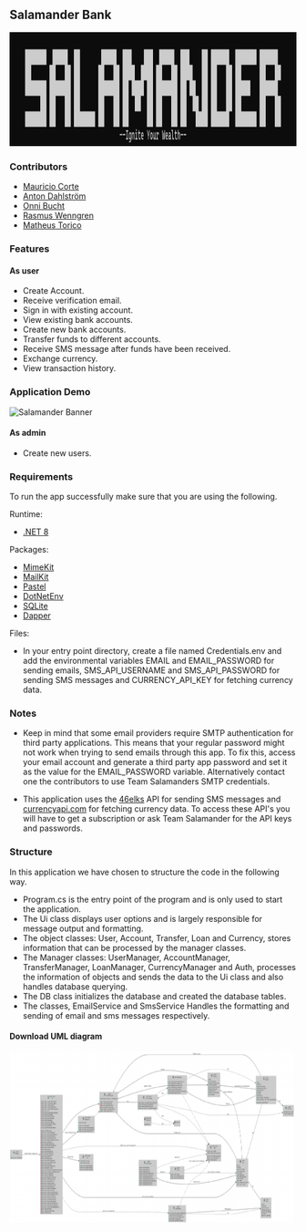 ## Salamander Bank

<img src="https://github.com/Marremelad/AssetsAndImages/raw/main/SalamanderBannerText.png" height="200" width="900" alt="Salamander Banner">

### Contributors
* [Mauricio Corte](https://github.com/Marremelad)
* [Anton Dahlström](https://github.com/Anton-Dahlstrom)
* [Onni Bucht](https://github.com/onni82)
* [Rasmus Wenngren](https://github.com/RasmusWenngren92)
* [Matheus Torico](https://github.com/ikariLain)

### Features

#### As user
* Create Account.
* Receive verification email.
* Sign in with existing account.
* View existing bank accounts.
* Create new bank accounts.
* Transfer funds to different accounts.
* Receive SMS message after funds have been received.
* Exchange currency.
* View transaction history.

### Application Demo
<img src="https://github.com/Marremelad/AssetsAndImages/raw/main/SalamanderBankDemoGif.gif" height="500" width="900" alt="Salamander Banner">

#### As admin 
* Create new users.

### Requirements
To run the app successfully make sure that you are using the following.

Runtime:
* [.NET 8](https://dotnet.microsoft.com/en-us/download/dotnet/8.0)

Packages:
* [MimeKit](https://github.com/jstedfast/MimeKit)
* [MailKit](https://github.com/jstedfast/MailKit)
* [Pastel](https://www.nuget.org/packages/Pastel)
* [DotNetEnv](https://www.nuget.org/packages/DotNetEnv/)
* [SQLite](https://system.data.sqlite.org/index.html/doc/trunk/www/index.wiki)
* [Dapper](https://www.learndapper.com/)

Files:
* In your entry point directory, create a file named Credentials.env and add the environmental variables EMAIL and EMAIL_PASSWORD for sending emails, SMS_API_USERNAME and SMS_API_PASSWORD for sending SMS messages and CURRENCY_API_KEY for fetching currency data.

### Notes
* Keep in mind that some email providers require SMTP authentication for third party applications. This means that your regular password might not work when trying to send emails through this app. To fix this, access your email account and generate a third party app password and set it as the value for the EMAIL_PASSWORD variable.
  Alternatively contact one the contributors to use Team Salamanders SMTP credentials.

* This application uses the [46elks](https://46elks.se/) API for sending SMS messages and [currencyapi.com](https://currencyapi.com/) for fetching currency data. To access these API's you will have to get a subscription or ask Team Salamander for the API keys and passwords.

### Structure
In this application we have chosen to structure the code in the following way.
* Program.cs is the entry point of the program and is only used to start the application.
* The Ui class displays user options and is largely responsible for message output and formatting.
* The object classes: User, Account, Transfer, Loan and Currency, stores information that can be processed by the manager classes.
* The Manager classes: UserManager, AccountManager, TransferManager, LoanManager, CurrencyManager and Auth, processes the information of objects and sends the data to the Ui class and also handles database querying.
* The DB class initializes the database and created the database tables.
* The classes, EmailService and SmsService Handles the formatting and sending of email and sms messages respectively.

#### Download UML diagram
<img src="https://github.com/Marremelad/AssetsAndImages/raw/main/SalamanderBankUML.pdf" height="300" width="500" alt="UML Diagram">



